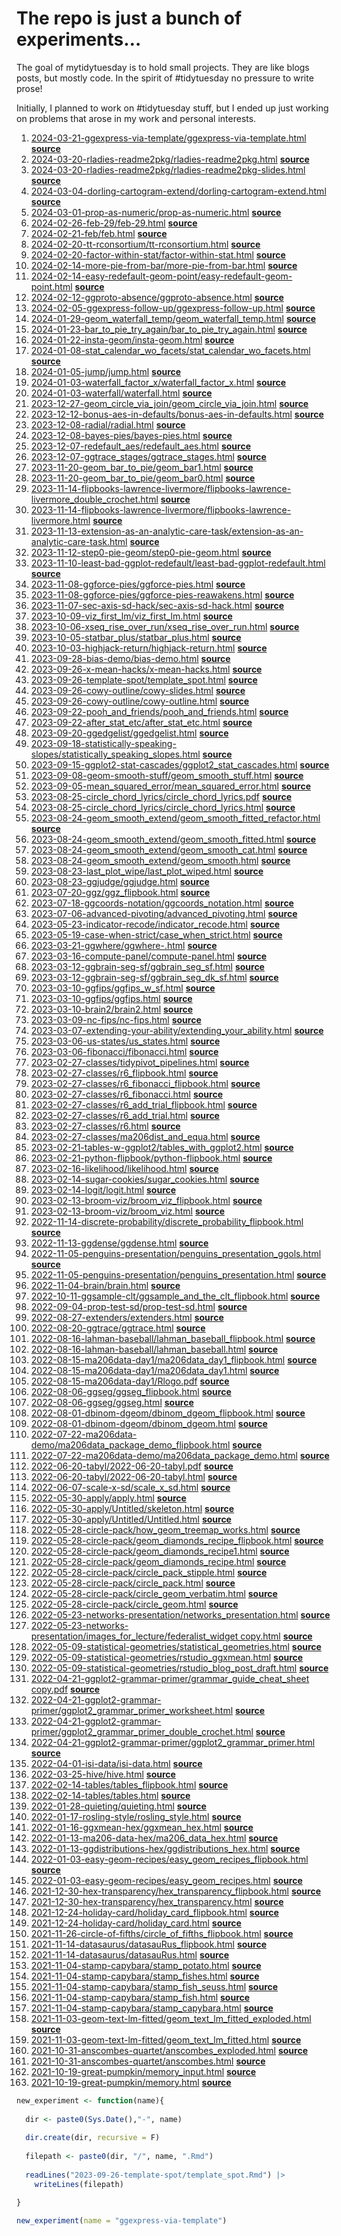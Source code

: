 
<!-- README.md is generated from README.Rmd. Please edit that file -->

# The repo is just a bunch of experiments…

<!-- badges: start -->

<!-- badges: end -->

The goal of mytidytuesday is to hold small projects. They are like blogs
posts, but mostly code. In the spirit of \#tidytuesday no pressure to
write prose\!

Initially, I planned to work on \#tidytuesday stuff, but I ended up just
working on problems that arose in my work and personal interests.

1.  [2024-03-21-ggexpress-via-template/ggexpress-via-template.html](https://evamaerey.github.io/mytidytuesday/2024-03-21-ggexpress-via-template/ggexpress-via-template.html)
    **[source](https://github.com/evamaerey/mytidytuesday/blob/master/2024-03-21-ggexpress-via-template/ggexpress-via-template.Rmd)**
2.  [2024-03-20-rladies-readme2pkg/rladies-readme2pkg.html](https://evamaerey.github.io/mytidytuesday/2024-03-20-rladies-readme2pkg/rladies-readme2pkg.html)
    **[source](https://github.com/evamaerey/mytidytuesday/blob/master/2024-03-20-rladies-readme2pkg/rladies-readme2pkg.Rmd)**
3.  [2024-03-20-rladies-readme2pkg/rladies-readme2pkg-slides.html](https://evamaerey.github.io/mytidytuesday/2024-03-20-rladies-readme2pkg/rladies-readme2pkg-slides.html)
    **[source](https://github.com/evamaerey/mytidytuesday/blob/master/2024-03-20-rladies-readme2pkg/rladies-readme2pkg-slides.Rmd)**
4.  [2024-03-04-dorling-cartogram-extend/dorling-cartogram-extend.html](https://evamaerey.github.io/mytidytuesday/2024-03-04-dorling-cartogram-extend/dorling-cartogram-extend.html)
    **[source](https://github.com/evamaerey/mytidytuesday/blob/master/2024-03-04-dorling-cartogram-extend/dorling-cartogram-extend.Rmd)**
5.  [2024-03-01-prop-as-numeric/prop-as-numeric.html](https://evamaerey.github.io/mytidytuesday/2024-03-01-prop-as-numeric/prop-as-numeric.html)
    **[source](https://github.com/evamaerey/mytidytuesday/blob/master/2024-03-01-prop-as-numeric/prop-as-numeric.Rmd)**
6.  [2024-02-26-feb-29/feb-29.html](https://evamaerey.github.io/mytidytuesday/2024-02-26-feb-29/feb-29.html)
    **[source](https://github.com/evamaerey/mytidytuesday/blob/master/2024-02-26-feb-29/feb-29.Rmd)**
7.  [2024-02-21-feb/feb.html](https://evamaerey.github.io/mytidytuesday/2024-02-21-feb/feb.html)
    **[source](https://github.com/evamaerey/mytidytuesday/blob/master/2024-02-21-feb/feb.Rmd)**
8.  [2024-02-20-tt-rconsortium/tt-rconsortium.html](https://evamaerey.github.io/mytidytuesday/2024-02-20-tt-rconsortium/tt-rconsortium.html)
    **[source](https://github.com/evamaerey/mytidytuesday/blob/master/2024-02-20-tt-rconsortium/tt-rconsortium.Rmd)**
9.  [2024-02-20-factor-within-stat/factor-within-stat.html](https://evamaerey.github.io/mytidytuesday/2024-02-20-factor-within-stat/factor-within-stat.html)
    **[source](https://github.com/evamaerey/mytidytuesday/blob/master/2024-02-20-factor-within-stat/factor-within-stat.Rmd)**
10. [2024-02-14-more-pie-from-bar/more-pie-from-bar.html](https://evamaerey.github.io/mytidytuesday/2024-02-14-more-pie-from-bar/more-pie-from-bar.html)
    **[source](https://github.com/evamaerey/mytidytuesday/blob/master/2024-02-14-more-pie-from-bar/more-pie-from-bar.Rmd)**
11. [2024-02-14-easy-redefault-geom-point/easy-redefault-geom-point.html](https://evamaerey.github.io/mytidytuesday/2024-02-14-easy-redefault-geom-point/easy-redefault-geom-point.html)
    **[source](https://github.com/evamaerey/mytidytuesday/blob/master/2024-02-14-easy-redefault-geom-point/easy-redefault-geom-point.Rmd)**
12. [2024-02-12-ggproto-absence/ggproto-absence.html](https://evamaerey.github.io/mytidytuesday/2024-02-12-ggproto-absence/ggproto-absence.html)
    **[source](https://github.com/evamaerey/mytidytuesday/blob/master/2024-02-12-ggproto-absence/ggproto-absence.Rmd)**
13. [2024-02-05-ggexpress-follow-up/ggexpress-follow-up.html](https://evamaerey.github.io/mytidytuesday/2024-02-05-ggexpress-follow-up/ggexpress-follow-up.html)
    **[source](https://github.com/evamaerey/mytidytuesday/blob/master/2024-02-05-ggexpress-follow-up/ggexpress-follow-up.Rmd)**
14. [2024-01-29-geom\_waterfall\_temp/geom\_waterfall\_temp.html](https://evamaerey.github.io/mytidytuesday/2024-01-29-geom_waterfall_temp/geom_waterfall_temp.html)
    **[source](https://github.com/evamaerey/mytidytuesday/blob/master/2024-01-29-geom_waterfall_temp/geom_waterfall_temp.Rmd)**
15. [2024-01-23-bar\_to\_pie\_try\_again/bar\_to\_pie\_try\_again.html](https://evamaerey.github.io/mytidytuesday/2024-01-23-bar_to_pie_try_again/bar_to_pie_try_again.html)
    **[source](https://github.com/evamaerey/mytidytuesday/blob/master/2024-01-23-bar_to_pie_try_again/bar_to_pie_try_again.Rmd)**
16. [2024-01-22-insta-geom/insta-geom.html](https://evamaerey.github.io/mytidytuesday/2024-01-22-insta-geom/insta-geom.html)
    **[source](https://github.com/evamaerey/mytidytuesday/blob/master/2024-01-22-insta-geom/insta-geom.Rmd)**
17. [2024-01-08-stat\_calendar\_wo\_facets/stat\_calendar\_wo\_facets.html](https://evamaerey.github.io/mytidytuesday/2024-01-08-stat_calendar_wo_facets/stat_calendar_wo_facets.html)
    **[source](https://github.com/evamaerey/mytidytuesday/blob/master/2024-01-08-stat_calendar_wo_facets/stat_calendar_wo_facets.Rmd)**
18. [2024-01-05-jump/jump.html](https://evamaerey.github.io/mytidytuesday/2024-01-05-jump/jump.html)
    **[source](https://github.com/evamaerey/mytidytuesday/blob/master/2024-01-05-jump/jump.Rmd)**
19. [2024-01-03-waterfall\_factor\_x/waterfall\_factor\_x.html](https://evamaerey.github.io/mytidytuesday/2024-01-03-waterfall_factor_x/waterfall_factor_x.html)
    **[source](https://github.com/evamaerey/mytidytuesday/blob/master/2024-01-03-waterfall_factor_x/waterfall_factor_x.Rmd)**
20. [2024-01-03-waterfall/waterfall.html](https://evamaerey.github.io/mytidytuesday/2024-01-03-waterfall/waterfall.html)
    **[source](https://github.com/evamaerey/mytidytuesday/blob/master/2024-01-03-waterfall/waterfall.Rmd)**
21. [2023-12-27-geom\_circle\_via\_join/geom\_circle\_via\_join.html](https://evamaerey.github.io/mytidytuesday/2023-12-27-geom_circle_via_join/geom_circle_via_join.html)
    **[source](https://github.com/evamaerey/mytidytuesday/blob/master/2023-12-27-geom_circle_via_join/geom_circle_via_join.Rmd)**
22. [2023-12-12-bonus-aes-in-defaults/bonus-aes-in-defaults.html](https://evamaerey.github.io/mytidytuesday/2023-12-12-bonus-aes-in-defaults/bonus-aes-in-defaults.html)
    **[source](https://github.com/evamaerey/mytidytuesday/blob/master/2023-12-12-bonus-aes-in-defaults/bonus-aes-in-defaults.Rmd)**
23. [2023-12-08-radial/radial.html](https://evamaerey.github.io/mytidytuesday/2023-12-08-radial/radial.html)
    **[source](https://github.com/evamaerey/mytidytuesday/blob/master/2023-12-08-radial/radial.Rmd)**
24. [2023-12-08-bayes-pies/bayes-pies.html](https://evamaerey.github.io/mytidytuesday/2023-12-08-bayes-pies/bayes-pies.html)
    **[source](https://github.com/evamaerey/mytidytuesday/blob/master/2023-12-08-bayes-pies/bayes-pies.Rmd)**
25. [2023-12-07-redefault\_aes/redefault\_aes.html](https://evamaerey.github.io/mytidytuesday/2023-12-07-redefault_aes/redefault_aes.html)
    **[source](https://github.com/evamaerey/mytidytuesday/blob/master/2023-12-07-redefault_aes/redefault_aes.Rmd)**
26. [2023-12-07-ggtrace\_stages/ggtrace\_stages.html](https://evamaerey.github.io/mytidytuesday/2023-12-07-ggtrace_stages/ggtrace_stages.html)
    **[source](https://github.com/evamaerey/mytidytuesday/blob/master/2023-12-07-ggtrace_stages/ggtrace_stages.Rmd)**
27. [2023-11-20-geom\_bar\_to\_pie/geom\_bar1.html](https://evamaerey.github.io/mytidytuesday/2023-11-20-geom_bar_to_pie/geom_bar1.html)
    **[source](https://github.com/evamaerey/mytidytuesday/blob/master/2023-11-20-geom_bar_to_pie/geom_bar1.Rmd)**
28. [2023-11-20-geom\_bar\_to\_pie/geom\_bar0.html](https://evamaerey.github.io/mytidytuesday/2023-11-20-geom_bar_to_pie/geom_bar0.html)
    **[source](https://github.com/evamaerey/mytidytuesday/blob/master/2023-11-20-geom_bar_to_pie/geom_bar0.Rmd)**
29. [2023-11-14-flipbooks-lawrence-livermore/flipbooks-lawrence-livermore\_double\_crochet.html](https://evamaerey.github.io/mytidytuesday/2023-11-14-flipbooks-lawrence-livermore/flipbooks-lawrence-livermore_double_crochet.html)
    **[source](https://github.com/evamaerey/mytidytuesday/blob/master/2023-11-14-flipbooks-lawrence-livermore/flipbooks-lawrence-livermore_double_crochet.Rmd)**
30. [2023-11-14-flipbooks-lawrence-livermore/flipbooks-lawrence-livermore.html](https://evamaerey.github.io/mytidytuesday/2023-11-14-flipbooks-lawrence-livermore/flipbooks-lawrence-livermore.html)
    **[source](https://github.com/evamaerey/mytidytuesday/blob/master/2023-11-14-flipbooks-lawrence-livermore/flipbooks-lawrence-livermore.Rmd)**
31. [2023-11-13-extension-as-an-analytic-care-task/extension-as-an-analytic-care-task.html](https://evamaerey.github.io/mytidytuesday/2023-11-13-extension-as-an-analytic-care-task/extension-as-an-analytic-care-task.html)
    **[source](https://github.com/evamaerey/mytidytuesday/blob/master/2023-11-13-extension-as-an-analytic-care-task/extension-as-an-analytic-care-task.Rmd)**
32. [2023-11-12-step0-pie-geom/step0-pie-geom.html](https://evamaerey.github.io/mytidytuesday/2023-11-12-step0-pie-geom/step0-pie-geom.html)
    **[source](https://github.com/evamaerey/mytidytuesday/blob/master/2023-11-12-step0-pie-geom/step0-pie-geom.Rmd)**
33. [2023-11-10-least-bad-ggplot-redefault/least-bad-ggplot-redefault.html](https://evamaerey.github.io/mytidytuesday/2023-11-10-least-bad-ggplot-redefault/least-bad-ggplot-redefault.html)
    **[source](https://github.com/evamaerey/mytidytuesday/blob/master/2023-11-10-least-bad-ggplot-redefault/least-bad-ggplot-redefault.Rmd)**
34. [2023-11-08-ggforce-pies/ggforce-pies.html](https://evamaerey.github.io/mytidytuesday/2023-11-08-ggforce-pies/ggforce-pies.html)
    **[source](https://github.com/evamaerey/mytidytuesday/blob/master/2023-11-08-ggforce-pies/ggforce-pies.Rmd)**
35. [2023-11-08-ggforce-pies/ggforce-pies-reawakens.html](https://evamaerey.github.io/mytidytuesday/2023-11-08-ggforce-pies/ggforce-pies-reawakens.html)
    **[source](https://github.com/evamaerey/mytidytuesday/blob/master/2023-11-08-ggforce-pies/ggforce-pies-reawakens.Rmd)**
36. [2023-11-07-sec-axis-sd-hack/sec-axis-sd-hack.html](https://evamaerey.github.io/mytidytuesday/2023-11-07-sec-axis-sd-hack/sec-axis-sd-hack.html)
    **[source](https://github.com/evamaerey/mytidytuesday/blob/master/2023-11-07-sec-axis-sd-hack/sec-axis-sd-hack.Rmd)**
37. [2023-10-09-viz\_first\_lm/viz\_first\_lm.html](https://evamaerey.github.io/mytidytuesday/2023-10-09-viz_first_lm/viz_first_lm.html)
    **[source](https://github.com/evamaerey/mytidytuesday/blob/master/2023-10-09-viz_first_lm/viz_first_lm.Rmd)**
38. [2023-10-06-xseq\_rise\_over\_run/xseq\_rise\_over\_run.html](https://evamaerey.github.io/mytidytuesday/2023-10-06-xseq_rise_over_run/xseq_rise_over_run.html)
    **[source](https://github.com/evamaerey/mytidytuesday/blob/master/2023-10-06-xseq_rise_over_run/xseq_rise_over_run.Rmd)**
39. [2023-10-05-statbar\_plus/statbar\_plus.html](https://evamaerey.github.io/mytidytuesday/2023-10-05-statbar_plus/statbar_plus.html)
    **[source](https://github.com/evamaerey/mytidytuesday/blob/master/2023-10-05-statbar_plus/statbar_plus.Rmd)**
40. [2023-10-03-highjack-return/highjack-return.html](https://evamaerey.github.io/mytidytuesday/2023-10-03-highjack-return/highjack-return.html)
    **[source](https://github.com/evamaerey/mytidytuesday/blob/master/2023-10-03-highjack-return/highjack-return.Rmd)**
41. [2023-09-28-bias-demo/bias-demo.html](https://evamaerey.github.io/mytidytuesday/2023-09-28-bias-demo/bias-demo.html)
    **[source](https://github.com/evamaerey/mytidytuesday/blob/master/2023-09-28-bias-demo/bias-demo.Rmd)**
42. [2023-09-26-x-mean-hacks/x-mean-hacks.html](https://evamaerey.github.io/mytidytuesday/2023-09-26-x-mean-hacks/x-mean-hacks.html)
    **[source](https://github.com/evamaerey/mytidytuesday/blob/master/2023-09-26-x-mean-hacks/x-mean-hacks.Rmd)**
43. [2023-09-26-template-spot/template\_spot.html](https://evamaerey.github.io/mytidytuesday/2023-09-26-template-spot/template_spot.html)
    **[source](https://github.com/evamaerey/mytidytuesday/blob/master/2023-09-26-template-spot/template_spot.Rmd)**
44. [2023-09-26-cowy-outline/cowy-slides.html](https://evamaerey.github.io/mytidytuesday/2023-09-26-cowy-outline/cowy-slides.html)
    **[source](https://github.com/evamaerey/mytidytuesday/blob/master/2023-09-26-cowy-outline/cowy-slides.Rmd)**
45. [2023-09-26-cowy-outline/cowy-outline.html](https://evamaerey.github.io/mytidytuesday/2023-09-26-cowy-outline/cowy-outline.html)
    **[source](https://github.com/evamaerey/mytidytuesday/blob/master/2023-09-26-cowy-outline/cowy-outline.Rmd)**
46. [2023-09-22-pooh\_and\_friends/pooh\_and\_friends.html](https://evamaerey.github.io/mytidytuesday/2023-09-22-pooh_and_friends/pooh_and_friends.html)
    **[source](https://github.com/evamaerey/mytidytuesday/blob/master/2023-09-22-pooh_and_friends/pooh_and_friends.Rmd)**
47. [2023-09-22-after\_stat\_etc/after\_stat\_etc.html](https://evamaerey.github.io/mytidytuesday/2023-09-22-after_stat_etc/after_stat_etc.html)
    **[source](https://github.com/evamaerey/mytidytuesday/blob/master/2023-09-22-after_stat_etc/after_stat_etc.Rmd)**
48. [2023-09-20-ggedgelist/ggedgelist.html](https://evamaerey.github.io/mytidytuesday/2023-09-20-ggedgelist/ggedgelist.html)
    **[source](https://github.com/evamaerey/mytidytuesday/blob/master/2023-09-20-ggedgelist/ggedgelist.Rmd)**
49. [2023-09-18-statistically-speaking-slopes/statistically\_speaking\_slopes.html](https://evamaerey.github.io/mytidytuesday/2023-09-18-statistically-speaking-slopes/statistically_speaking_slopes.html)
    **[source](https://github.com/evamaerey/mytidytuesday/blob/master/2023-09-18-statistically-speaking-slopes/statistically_speaking_slopes.Rmd)**
50. [2023-09-15-ggplot2-stat-cascades/ggplot2\_stat\_cascades.html](https://evamaerey.github.io/mytidytuesday/2023-09-15-ggplot2-stat-cascades/ggplot2_stat_cascades.html)
    **[source](https://github.com/evamaerey/mytidytuesday/blob/master/2023-09-15-ggplot2-stat-cascades/ggplot2_stat_cascades.Rmd)**
51. [2023-09-08-geom-smooth-stuff/geom\_smooth\_stuff.html](https://evamaerey.github.io/mytidytuesday/2023-09-08-geom-smooth-stuff/geom_smooth_stuff.html)
    **[source](https://github.com/evamaerey/mytidytuesday/blob/master/2023-09-08-geom-smooth-stuff/geom_smooth_stuff.Rmd)**
52. [2023-09-05-mean\_squared\_error/mean\_squared\_error.html](https://evamaerey.github.io/mytidytuesday/2023-09-05-mean_squared_error/mean_squared_error.html)
    **[source](https://github.com/evamaerey/mytidytuesday/blob/master/2023-09-05-mean_squared_error/mean_squared_error.Rmd)**
53. [2023-08-25-circle\_chord\_lyrics/circle\_chord\_lyrics.pdf](https://evamaerey.github.io/mytidytuesday/2023-08-25-circle_chord_lyrics/circle_chord_lyrics.pdf)
    **[source](https://github.com/evamaerey/mytidytuesday/blob/master/2023-08-25-circle_chord_lyrics/circle_chord_lyrics.Rmd)**
54. [2023-08-25-circle\_chord\_lyrics/circle\_chord\_lyrics.html](https://evamaerey.github.io/mytidytuesday/2023-08-25-circle_chord_lyrics/circle_chord_lyrics.html)
    **[source](https://github.com/evamaerey/mytidytuesday/blob/master/2023-08-25-circle_chord_lyrics/circle_chord_lyrics.Rmd)**
55. [2023-08-24-geom\_smooth\_extend/geom\_smooth\_fitted\_refactor.html](https://evamaerey.github.io/mytidytuesday/2023-08-24-geom_smooth_extend/geom_smooth_fitted_refactor.html)
    **[source](https://github.com/evamaerey/mytidytuesday/blob/master/2023-08-24-geom_smooth_extend/geom_smooth_fitted_refactor.Rmd)**
56. [2023-08-24-geom\_smooth\_extend/geom\_smooth\_fitted.html](https://evamaerey.github.io/mytidytuesday/2023-08-24-geom_smooth_extend/geom_smooth_fitted.html)
    **[source](https://github.com/evamaerey/mytidytuesday/blob/master/2023-08-24-geom_smooth_extend/geom_smooth_fitted.Rmd)**
57. [2023-08-24-geom\_smooth\_extend/geom\_smooth\_cat.html](https://evamaerey.github.io/mytidytuesday/2023-08-24-geom_smooth_extend/geom_smooth_cat.html)
    **[source](https://github.com/evamaerey/mytidytuesday/blob/master/2023-08-24-geom_smooth_extend/geom_smooth_cat.Rmd)**
58. [2023-08-24-geom\_smooth\_extend/geom\_smooth.html](https://evamaerey.github.io/mytidytuesday/2023-08-24-geom_smooth_extend/geom_smooth.html)
    **[source](https://github.com/evamaerey/mytidytuesday/blob/master/2023-08-24-geom_smooth_extend/geom_smooth.Rmd)**
59. [2023-08-23-last\_plot\_wipe/last\_plot\_wiped.html](https://evamaerey.github.io/mytidytuesday/2023-08-23-last_plot_wipe/last_plot_wiped.html)
    **[source](https://github.com/evamaerey/mytidytuesday/blob/master/2023-08-23-last_plot_wipe/last_plot_wiped.Rmd)**
60. [2023-08-23-ggjudge/ggjudge.html](https://evamaerey.github.io/mytidytuesday/2023-08-23-ggjudge/ggjudge.html)
    **[source](https://github.com/evamaerey/mytidytuesday/blob/master/2023-08-23-ggjudge/ggjudge.Rmd)**
61. [2023-07-20-ggz/ggz\_flipbook.html](https://evamaerey.github.io/mytidytuesday/2023-07-20-ggz/ggz_flipbook.html)
    **[source](https://github.com/evamaerey/mytidytuesday/blob/master/2023-07-20-ggz/ggz_flipbook.Rmd)**
62. [2023-07-18-ggcoords-notation/ggcoords\_notation.html](https://evamaerey.github.io/mytidytuesday/2023-07-18-ggcoords-notation/ggcoords_notation.html)
    **[source](https://github.com/evamaerey/mytidytuesday/blob/master/2023-07-18-ggcoords-notation/ggcoords_notation.Rmd)**
63. [2023-07-06-advanced-pivoting/advanced\_pivoting.html](https://evamaerey.github.io/mytidytuesday/2023-07-06-advanced-pivoting/advanced_pivoting.html)
    **[source](https://github.com/evamaerey/mytidytuesday/blob/master/2023-07-06-advanced-pivoting/advanced_pivoting.Rmd)**
64. [2023-05-23-indicator-recode/indicator\_recode.html](https://evamaerey.github.io/mytidytuesday/2023-05-23-indicator-recode/indicator_recode.html)
    **[source](https://github.com/evamaerey/mytidytuesday/blob/master/2023-05-23-indicator-recode/indicator_recode.Rmd)**
65. [2023-05-19-case-when-strict/case\_when\_strict.html](https://evamaerey.github.io/mytidytuesday/2023-05-19-case-when-strict/case_when_strict.html)
    **[source](https://github.com/evamaerey/mytidytuesday/blob/master/2023-05-19-case-when-strict/case_when_strict.Rmd)**
66. [2023-03-21-ggwhere/ggwhere-.html](https://evamaerey.github.io/mytidytuesday/2023-03-21-ggwhere/ggwhere-.html)
    **[source](https://github.com/evamaerey/mytidytuesday/blob/master/2023-03-21-ggwhere/ggwhere-.Rmd)**
67. [2023-03-16-compute-panel/compute-panel.html](https://evamaerey.github.io/mytidytuesday/2023-03-16-compute-panel/compute-panel.html)
    **[source](https://github.com/evamaerey/mytidytuesday/blob/master/2023-03-16-compute-panel/compute-panel.Rmd)**
68. [2023-03-12-ggbrain-seg-sf/ggbrain\_seg\_sf.html](https://evamaerey.github.io/mytidytuesday/2023-03-12-ggbrain-seg-sf/ggbrain_seg_sf.html)
    **[source](https://github.com/evamaerey/mytidytuesday/blob/master/2023-03-12-ggbrain-seg-sf/ggbrain_seg_sf.Rmd)**
69. [2023-03-12-ggbrain-seg-sf/ggbrain\_seg\_dk\_sf.html](https://evamaerey.github.io/mytidytuesday/2023-03-12-ggbrain-seg-sf/ggbrain_seg_dk_sf.html)
    **[source](https://github.com/evamaerey/mytidytuesday/blob/master/2023-03-12-ggbrain-seg-sf/ggbrain_seg_dk_sf.Rmd)**
70. [2023-03-10-ggfips/ggfips\_w\_sf.html](https://evamaerey.github.io/mytidytuesday/2023-03-10-ggfips/ggfips_w_sf.html)
    **[source](https://github.com/evamaerey/mytidytuesday/blob/master/2023-03-10-ggfips/ggfips_w_sf.Rmd)**
71. [2023-03-10-ggfips/ggfips.html](https://evamaerey.github.io/mytidytuesday/2023-03-10-ggfips/ggfips.html)
    **[source](https://github.com/evamaerey/mytidytuesday/blob/master/2023-03-10-ggfips/ggfips.Rmd)**
72. [2023-03-10-brain2/brain2.html](https://evamaerey.github.io/mytidytuesday/2023-03-10-brain2/brain2.html)
    **[source](https://github.com/evamaerey/mytidytuesday/blob/master/2023-03-10-brain2/brain2.Rmd)**
73. [2023-03-09-nc-fips/nc-fips.html](https://evamaerey.github.io/mytidytuesday/2023-03-09-nc-fips/nc-fips.html)
    **[source](https://github.com/evamaerey/mytidytuesday/blob/master/2023-03-09-nc-fips/nc-fips.Rmd)**
74. [2023-03-07-extending-your-ability/extending\_your\_ability.html](https://evamaerey.github.io/mytidytuesday/2023-03-07-extending-your-ability/extending_your_ability.html)
    **[source](https://github.com/evamaerey/mytidytuesday/blob/master/2023-03-07-extending-your-ability/extending_your_ability.Rmd)**
75. [2023-03-06-us-states/us\_states.html](https://evamaerey.github.io/mytidytuesday/2023-03-06-us-states/us_states.html)
    **[source](https://github.com/evamaerey/mytidytuesday/blob/master/2023-03-06-us-states/us_states.Rmd)**
76. [2023-03-06-fibonacci/fibonacci.html](https://evamaerey.github.io/mytidytuesday/2023-03-06-fibonacci/fibonacci.html)
    **[source](https://github.com/evamaerey/mytidytuesday/blob/master/2023-03-06-fibonacci/fibonacci.Rmd)**
77. [2023-02-27-classes/tidypivot\_pipelines.html](https://evamaerey.github.io/mytidytuesday/2023-02-27-classes/tidypivot_pipelines.html)
    **[source](https://github.com/evamaerey/mytidytuesday/blob/master/2023-02-27-classes/tidypivot_pipelines.Rmd)**
78. [2023-02-27-classes/r6\_flipbook.html](https://evamaerey.github.io/mytidytuesday/2023-02-27-classes/r6_flipbook.html)
    **[source](https://github.com/evamaerey/mytidytuesday/blob/master/2023-02-27-classes/r6_flipbook.Rmd)**
79. [2023-02-27-classes/r6\_fibonacci\_flipbook.html](https://evamaerey.github.io/mytidytuesday/2023-02-27-classes/r6_fibonacci_flipbook.html)
    **[source](https://github.com/evamaerey/mytidytuesday/blob/master/2023-02-27-classes/r6_fibonacci_flipbook.Rmd)**
80. [2023-02-27-classes/r6\_fibonacci.html](https://evamaerey.github.io/mytidytuesday/2023-02-27-classes/r6_fibonacci.html)
    **[source](https://github.com/evamaerey/mytidytuesday/blob/master/2023-02-27-classes/r6_fibonacci.Rmd)**
81. [2023-02-27-classes/r6\_add\_trial\_flipbook.html](https://evamaerey.github.io/mytidytuesday/2023-02-27-classes/r6_add_trial_flipbook.html)
    **[source](https://github.com/evamaerey/mytidytuesday/blob/master/2023-02-27-classes/r6_add_trial_flipbook.Rmd)**
82. [2023-02-27-classes/r6\_add\_trial.html](https://evamaerey.github.io/mytidytuesday/2023-02-27-classes/r6_add_trial.html)
    **[source](https://github.com/evamaerey/mytidytuesday/blob/master/2023-02-27-classes/r6_add_trial.Rmd)**
83. [2023-02-27-classes/r6.html](https://evamaerey.github.io/mytidytuesday/2023-02-27-classes/r6.html)
    **[source](https://github.com/evamaerey/mytidytuesday/blob/master/2023-02-27-classes/r6.Rmd)**
84. [2023-02-27-classes/ma206dist\_and\_equa.html](https://evamaerey.github.io/mytidytuesday/2023-02-27-classes/ma206dist_and_equa.html)
    **[source](https://github.com/evamaerey/mytidytuesday/blob/master/2023-02-27-classes/ma206dist_and_equa.Rmd)**
85. [2023-02-21-tables-w-ggplot2/tables\_with\_ggplot2.html](https://evamaerey.github.io/mytidytuesday/2023-02-21-tables-w-ggplot2/tables_with_ggplot2.html)
    **[source](https://github.com/evamaerey/mytidytuesday/blob/master/2023-02-21-tables-w-ggplot2/tables_with_ggplot2.Rmd)**
86. [2023-02-21-python-flipbook/python-flipbook.html](https://evamaerey.github.io/mytidytuesday/2023-02-21-python-flipbook/python-flipbook.html)
    **[source](https://github.com/evamaerey/mytidytuesday/blob/master/2023-02-21-python-flipbook/python-flipbook.Rmd)**
87. [2023-02-16-likelihood/likelihood.html](https://evamaerey.github.io/mytidytuesday/2023-02-16-likelihood/likelihood.html)
    **[source](https://github.com/evamaerey/mytidytuesday/blob/master/2023-02-16-likelihood/likelihood.Rmd)**
88. [2023-02-14-sugar-cookies/sugar\_cookies.html](https://evamaerey.github.io/mytidytuesday/2023-02-14-sugar-cookies/sugar_cookies.html)
    **[source](https://github.com/evamaerey/mytidytuesday/blob/master/2023-02-14-sugar-cookies/sugar_cookies.Rmd)**
89. [2023-02-14-logit/logit.html](https://evamaerey.github.io/mytidytuesday/2023-02-14-logit/logit.html)
    **[source](https://github.com/evamaerey/mytidytuesday/blob/master/2023-02-14-logit/logit.Rmd)**
90. [2023-02-13-broom-viz/broom\_viz\_flipbook.html](https://evamaerey.github.io/mytidytuesday/2023-02-13-broom-viz/broom_viz_flipbook.html)
    **[source](https://github.com/evamaerey/mytidytuesday/blob/master/2023-02-13-broom-viz/broom_viz_flipbook.Rmd)**
91. [2023-02-13-broom-viz/broom\_viz.html](https://evamaerey.github.io/mytidytuesday/2023-02-13-broom-viz/broom_viz.html)
    **[source](https://github.com/evamaerey/mytidytuesday/blob/master/2023-02-13-broom-viz/broom_viz.Rmd)**
92. [2022-11-14-discrete-probability/discrete\_probability\_flipbook.html](https://evamaerey.github.io/mytidytuesday/2022-11-14-discrete-probability/discrete_probability_flipbook.html)
    **[source](https://github.com/evamaerey/mytidytuesday/blob/master/2022-11-14-discrete-probability/discrete_probability_flipbook.Rmd)**
93. [2022-11-13-ggdense/ggdense.html](https://evamaerey.github.io/mytidytuesday/2022-11-13-ggdense/ggdense.html)
    **[source](https://github.com/evamaerey/mytidytuesday/blob/master/2022-11-13-ggdense/ggdense.Rmd)**
94. [2022-11-05-penguins-presentation/penguins\_presentation\_ggols.html](https://evamaerey.github.io/mytidytuesday/2022-11-05-penguins-presentation/penguins_presentation_ggols.html)
    **[source](https://github.com/evamaerey/mytidytuesday/blob/master/2022-11-05-penguins-presentation/penguins_presentation_ggols.Rmd)**
95. [2022-11-05-penguins-presentation/penguins\_presentation.html](https://evamaerey.github.io/mytidytuesday/2022-11-05-penguins-presentation/penguins_presentation.html)
    **[source](https://github.com/evamaerey/mytidytuesday/blob/master/2022-11-05-penguins-presentation/penguins_presentation.Rmd)**
96. [2022-11-04-brain/brain.html](https://evamaerey.github.io/mytidytuesday/2022-11-04-brain/brain.html)
    **[source](https://github.com/evamaerey/mytidytuesday/blob/master/2022-11-04-brain/brain.Rmd)**
97. [2022-10-11-ggsample-clt/ggsample\_and\_the\_clt\_flipbook.html](https://evamaerey.github.io/mytidytuesday/2022-10-11-ggsample-clt/ggsample_and_the_clt_flipbook.html)
    **[source](https://github.com/evamaerey/mytidytuesday/blob/master/2022-10-11-ggsample-clt/ggsample_and_the_clt_flipbook.Rmd)**
98. [2022-09-04-prop-test-sd/prop-test-sd.html](https://evamaerey.github.io/mytidytuesday/2022-09-04-prop-test-sd/prop-test-sd.html)
    **[source](https://github.com/evamaerey/mytidytuesday/blob/master/2022-09-04-prop-test-sd/prop-test-sd.Rmd)**
99. [2022-08-27-extenders/extenders.html](https://evamaerey.github.io/mytidytuesday/2022-08-27-extenders/extenders.html)
    **[source](https://github.com/evamaerey/mytidytuesday/blob/master/2022-08-27-extenders/extenders.Rmd)**
100. [2022-08-20-ggtrace/ggtrace.html](https://evamaerey.github.io/mytidytuesday/2022-08-20-ggtrace/ggtrace.html)
     **[source](https://github.com/evamaerey/mytidytuesday/blob/master/2022-08-20-ggtrace/ggtrace.Rmd)**
101. [2022-08-16-lahman-baseball/lahman\_baseball\_flipbook.html](https://evamaerey.github.io/mytidytuesday/2022-08-16-lahman-baseball/lahman_baseball_flipbook.html)
     **[source](https://github.com/evamaerey/mytidytuesday/blob/master/2022-08-16-lahman-baseball/lahman_baseball_flipbook.Rmd)**
102. [2022-08-16-lahman-baseball/lahman\_baseball.html](https://evamaerey.github.io/mytidytuesday/2022-08-16-lahman-baseball/lahman_baseball.html)
     **[source](https://github.com/evamaerey/mytidytuesday/blob/master/2022-08-16-lahman-baseball/lahman_baseball.Rmd)**
103. [2022-08-15-ma206data-day1/ma206data\_day1\_flipbook.html](https://evamaerey.github.io/mytidytuesday/2022-08-15-ma206data-day1/ma206data_day1_flipbook.html)
     **[source](https://github.com/evamaerey/mytidytuesday/blob/master/2022-08-15-ma206data-day1/ma206data_day1_flipbook.Rmd)**
104. [2022-08-15-ma206data-day1/ma206data\_day1.html](https://evamaerey.github.io/mytidytuesday/2022-08-15-ma206data-day1/ma206data_day1.html)
     **[source](https://github.com/evamaerey/mytidytuesday/blob/master/2022-08-15-ma206data-day1/ma206data_day1.Rmd)**
105. [2022-08-15-ma206data-day1/Rlogo.pdf](https://evamaerey.github.io/mytidytuesday/2022-08-15-ma206data-day1/Rlogo.pdf)
     **[source](https://github.com/evamaerey/mytidytuesday/blob/master/2022-08-15-ma206data-day1/Rlogo.Rmd)**
106. [2022-08-06-ggseg/ggseg\_flipbook.html](https://evamaerey.github.io/mytidytuesday/2022-08-06-ggseg/ggseg_flipbook.html)
     **[source](https://github.com/evamaerey/mytidytuesday/blob/master/2022-08-06-ggseg/ggseg_flipbook.Rmd)**
107. [2022-08-06-ggseg/ggseg.html](https://evamaerey.github.io/mytidytuesday/2022-08-06-ggseg/ggseg.html)
     **[source](https://github.com/evamaerey/mytidytuesday/blob/master/2022-08-06-ggseg/ggseg.Rmd)**
108. [2022-08-01-dbinom-dgeom/dbinom\_dgeom\_flipbook.html](https://evamaerey.github.io/mytidytuesday/2022-08-01-dbinom-dgeom/dbinom_dgeom_flipbook.html)
     **[source](https://github.com/evamaerey/mytidytuesday/blob/master/2022-08-01-dbinom-dgeom/dbinom_dgeom_flipbook.Rmd)**
109. [2022-08-01-dbinom-dgeom/dbinom\_dgeom.html](https://evamaerey.github.io/mytidytuesday/2022-08-01-dbinom-dgeom/dbinom_dgeom.html)
     **[source](https://github.com/evamaerey/mytidytuesday/blob/master/2022-08-01-dbinom-dgeom/dbinom_dgeom.Rmd)**
110. [2022-07-22-ma206data-demo/ma206data\_package\_demo\_flipbook.html](https://evamaerey.github.io/mytidytuesday/2022-07-22-ma206data-demo/ma206data_package_demo_flipbook.html)
     **[source](https://github.com/evamaerey/mytidytuesday/blob/master/2022-07-22-ma206data-demo/ma206data_package_demo_flipbook.Rmd)**
111. [2022-07-22-ma206data-demo/ma206data\_package\_demo.html](https://evamaerey.github.io/mytidytuesday/2022-07-22-ma206data-demo/ma206data_package_demo.html)
     **[source](https://github.com/evamaerey/mytidytuesday/blob/master/2022-07-22-ma206data-demo/ma206data_package_demo.Rmd)**
112. [2022-06-20-tabyl/2022-06-20-tabyl.pdf](https://evamaerey.github.io/mytidytuesday/2022-06-20-tabyl/2022-06-20-tabyl.pdf)
     **[source](https://github.com/evamaerey/mytidytuesday/blob/master/2022-06-20-tabyl/2022-06-20-tabyl.Rmd)**
113. [2022-06-20-tabyl/2022-06-20-tabyl.html](https://evamaerey.github.io/mytidytuesday/2022-06-20-tabyl/2022-06-20-tabyl.html)
     **[source](https://github.com/evamaerey/mytidytuesday/blob/master/2022-06-20-tabyl/2022-06-20-tabyl.Rmd)**
114. [2022-06-07-scale-x-sd/scale\_x\_sd.html](https://evamaerey.github.io/mytidytuesday/2022-06-07-scale-x-sd/scale_x_sd.html)
     **[source](https://github.com/evamaerey/mytidytuesday/blob/master/2022-06-07-scale-x-sd/scale_x_sd.Rmd)**
115. [2022-05-30-apply/apply.html](https://evamaerey.github.io/mytidytuesday/2022-05-30-apply/apply.html)
     **[source](https://github.com/evamaerey/mytidytuesday/blob/master/2022-05-30-apply/apply.Rmd)**
116. [2022-05-30-apply/Untitled/skeleton.html](https://evamaerey.github.io/mytidytuesday/2022-05-30-apply/Untitled/skeleton.html)
     **[source](https://github.com/evamaerey/mytidytuesday/blob/master/2022-05-30-apply/Untitled/skeleton.Rmd)**
117. [2022-05-30-apply/Untitled/Untitled.html](https://evamaerey.github.io/mytidytuesday/2022-05-30-apply/Untitled/Untitled.html)
     **[source](https://github.com/evamaerey/mytidytuesday/blob/master/2022-05-30-apply/Untitled/Untitled.Rmd)**
118. [2022-05-28-circle-pack/how\_geom\_treemap\_works.html](https://evamaerey.github.io/mytidytuesday/2022-05-28-circle-pack/how_geom_treemap_works.html)
     **[source](https://github.com/evamaerey/mytidytuesday/blob/master/2022-05-28-circle-pack/how_geom_treemap_works.Rmd)**
119. [2022-05-28-circle-pack/geom\_diamonds\_recipe\_flipbook.html](https://evamaerey.github.io/mytidytuesday/2022-05-28-circle-pack/geom_diamonds_recipe_flipbook.html)
     **[source](https://github.com/evamaerey/mytidytuesday/blob/master/2022-05-28-circle-pack/geom_diamonds_recipe_flipbook.Rmd)**
120. [2022-05-28-circle-pack/geom\_diamonds\_recipe1.html](https://evamaerey.github.io/mytidytuesday/2022-05-28-circle-pack/geom_diamonds_recipe1.html)
     **[source](https://github.com/evamaerey/mytidytuesday/blob/master/2022-05-28-circle-pack/geom_diamonds_recipe1.Rmd)**
121. [2022-05-28-circle-pack/geom\_diamonds\_recipe.html](https://evamaerey.github.io/mytidytuesday/2022-05-28-circle-pack/geom_diamonds_recipe.html)
     **[source](https://github.com/evamaerey/mytidytuesday/blob/master/2022-05-28-circle-pack/geom_diamonds_recipe.Rmd)**
122. [2022-05-28-circle-pack/circle\_pack\_stipple.html](https://evamaerey.github.io/mytidytuesday/2022-05-28-circle-pack/circle_pack_stipple.html)
     **[source](https://github.com/evamaerey/mytidytuesday/blob/master/2022-05-28-circle-pack/circle_pack_stipple.Rmd)**
123. [2022-05-28-circle-pack/circle\_pack.html](https://evamaerey.github.io/mytidytuesday/2022-05-28-circle-pack/circle_pack.html)
     **[source](https://github.com/evamaerey/mytidytuesday/blob/master/2022-05-28-circle-pack/circle_pack.Rmd)**
124. [2022-05-28-circle-pack/circle\_geom\_verbatim.html](https://evamaerey.github.io/mytidytuesday/2022-05-28-circle-pack/circle_geom_verbatim.html)
     **[source](https://github.com/evamaerey/mytidytuesday/blob/master/2022-05-28-circle-pack/circle_geom_verbatim.Rmd)**
125. [2022-05-28-circle-pack/circle\_geom.html](https://evamaerey.github.io/mytidytuesday/2022-05-28-circle-pack/circle_geom.html)
     **[source](https://github.com/evamaerey/mytidytuesday/blob/master/2022-05-28-circle-pack/circle_geom.Rmd)**
126. [2022-05-23-networks-presentation/networks\_presentation.html](https://evamaerey.github.io/mytidytuesday/2022-05-23-networks-presentation/networks_presentation.html)
     **[source](https://github.com/evamaerey/mytidytuesday/blob/master/2022-05-23-networks-presentation/networks_presentation.Rmd)**
127. [2022-05-23-networks-presentation/images\_for\_lecture/federalist\_widget
     copy.html](https://evamaerey.github.io/mytidytuesday/2022-05-23-networks-presentation/images_for_lecture/federalist_widget%20copy.html)
     **[source](https://github.com/evamaerey/mytidytuesday/blob/master/2022-05-23-networks-presentation/images_for_lecture/federalist_widget%20copy.Rmd)**
128. [2022-05-09-statistical-geometries/statistical\_geometries.html](https://evamaerey.github.io/mytidytuesday/2022-05-09-statistical-geometries/statistical_geometries.html)
     **[source](https://github.com/evamaerey/mytidytuesday/blob/master/2022-05-09-statistical-geometries/statistical_geometries.Rmd)**
129. [2022-05-09-statistical-geometries/rstudio\_ggxmean.html](https://evamaerey.github.io/mytidytuesday/2022-05-09-statistical-geometries/rstudio_ggxmean.html)
     **[source](https://github.com/evamaerey/mytidytuesday/blob/master/2022-05-09-statistical-geometries/rstudio_ggxmean.Rmd)**
130. [2022-05-09-statistical-geometries/rstudio\_blog\_post\_draft.html](https://evamaerey.github.io/mytidytuesday/2022-05-09-statistical-geometries/rstudio_blog_post_draft.html)
     **[source](https://github.com/evamaerey/mytidytuesday/blob/master/2022-05-09-statistical-geometries/rstudio_blog_post_draft.Rmd)**
131. [2022-04-21-ggplot2-grammar-primer/grammar\_guide\_cheat\_sheet
     copy.pdf](https://evamaerey.github.io/mytidytuesday/2022-04-21-ggplot2-grammar-primer/grammar_guide_cheat_sheet%20copy.pdf)
     **[source](https://github.com/evamaerey/mytidytuesday/blob/master/2022-04-21-ggplot2-grammar-primer/grammar_guide_cheat_sheet%20copy.Rmd)**
132. [2022-04-21-ggplot2-grammar-primer/ggplot2\_grammar\_primer\_worksheet.html](https://evamaerey.github.io/mytidytuesday/2022-04-21-ggplot2-grammar-primer/ggplot2_grammar_primer_worksheet.html)
     **[source](https://github.com/evamaerey/mytidytuesday/blob/master/2022-04-21-ggplot2-grammar-primer/ggplot2_grammar_primer_worksheet.Rmd)**
133. [2022-04-21-ggplot2-grammar-primer/ggplot2\_grammar\_primer\_double\_crochet.html](https://evamaerey.github.io/mytidytuesday/2022-04-21-ggplot2-grammar-primer/ggplot2_grammar_primer_double_crochet.html)
     **[source](https://github.com/evamaerey/mytidytuesday/blob/master/2022-04-21-ggplot2-grammar-primer/ggplot2_grammar_primer_double_crochet.Rmd)**
134. [2022-04-21-ggplot2-grammar-primer/ggplot2\_grammar\_primer.html](https://evamaerey.github.io/mytidytuesday/2022-04-21-ggplot2-grammar-primer/ggplot2_grammar_primer.html)
     **[source](https://github.com/evamaerey/mytidytuesday/blob/master/2022-04-21-ggplot2-grammar-primer/ggplot2_grammar_primer.Rmd)**
135. [2022-04-01-isi-data/isi-data.html](https://evamaerey.github.io/mytidytuesday/2022-04-01-isi-data/isi-data.html)
     **[source](https://github.com/evamaerey/mytidytuesday/blob/master/2022-04-01-isi-data/isi-data.Rmd)**
136. [2022-03-25-hive/hive.html](https://evamaerey.github.io/mytidytuesday/2022-03-25-hive/hive.html)
     **[source](https://github.com/evamaerey/mytidytuesday/blob/master/2022-03-25-hive/hive.Rmd)**
137. [2022-02-14-tables/tables\_flipbook.html](https://evamaerey.github.io/mytidytuesday/2022-02-14-tables/tables_flipbook.html)
     **[source](https://github.com/evamaerey/mytidytuesday/blob/master/2022-02-14-tables/tables_flipbook.Rmd)**
138. [2022-02-14-tables/tables.html](https://evamaerey.github.io/mytidytuesday/2022-02-14-tables/tables.html)
     **[source](https://github.com/evamaerey/mytidytuesday/blob/master/2022-02-14-tables/tables.Rmd)**
139. [2022-01-28-quieting/quieting.html](https://evamaerey.github.io/mytidytuesday/2022-01-28-quieting/quieting.html)
     **[source](https://github.com/evamaerey/mytidytuesday/blob/master/2022-01-28-quieting/quieting.Rmd)**
140. [2022-01-17-rosling-style/rosling\_style.html](https://evamaerey.github.io/mytidytuesday/2022-01-17-rosling-style/rosling_style.html)
     **[source](https://github.com/evamaerey/mytidytuesday/blob/master/2022-01-17-rosling-style/rosling_style.Rmd)**
141. [2022-01-16-ggxmean-hex/ggxmean\_hex.html](https://evamaerey.github.io/mytidytuesday/2022-01-16-ggxmean-hex/ggxmean_hex.html)
     **[source](https://github.com/evamaerey/mytidytuesday/blob/master/2022-01-16-ggxmean-hex/ggxmean_hex.Rmd)**
142. [2022-01-13-ma206-data-hex/ma206\_data\_hex.html](https://evamaerey.github.io/mytidytuesday/2022-01-13-ma206-data-hex/ma206_data_hex.html)
     **[source](https://github.com/evamaerey/mytidytuesday/blob/master/2022-01-13-ma206-data-hex/ma206_data_hex.Rmd)**
143. [2022-01-13-ggdistributions-hex/ggdistributions\_hex.html](https://evamaerey.github.io/mytidytuesday/2022-01-13-ggdistributions-hex/ggdistributions_hex.html)
     **[source](https://github.com/evamaerey/mytidytuesday/blob/master/2022-01-13-ggdistributions-hex/ggdistributions_hex.Rmd)**
144. [2022-01-03-easy-geom-recipes/easy\_geom\_recipes\_flipbook.html](https://evamaerey.github.io/mytidytuesday/2022-01-03-easy-geom-recipes/easy_geom_recipes_flipbook.html)
     **[source](https://github.com/evamaerey/mytidytuesday/blob/master/2022-01-03-easy-geom-recipes/easy_geom_recipes_flipbook.Rmd)**
145. [2022-01-03-easy-geom-recipes/easy\_geom\_recipes.html](https://evamaerey.github.io/mytidytuesday/2022-01-03-easy-geom-recipes/easy_geom_recipes.html)
     **[source](https://github.com/evamaerey/mytidytuesday/blob/master/2022-01-03-easy-geom-recipes/easy_geom_recipes.Rmd)**
146. [2021-12-30-hex-transparency/hex\_transparency\_flipbook.html](https://evamaerey.github.io/mytidytuesday/2021-12-30-hex-transparency/hex_transparency_flipbook.html)
     **[source](https://github.com/evamaerey/mytidytuesday/blob/master/2021-12-30-hex-transparency/hex_transparency_flipbook.Rmd)**
147. [2021-12-30-hex-transparency/hex\_transparency.html](https://evamaerey.github.io/mytidytuesday/2021-12-30-hex-transparency/hex_transparency.html)
     **[source](https://github.com/evamaerey/mytidytuesday/blob/master/2021-12-30-hex-transparency/hex_transparency.Rmd)**
148. [2021-12-24-holiday-card/holiday\_card\_flipbook.html](https://evamaerey.github.io/mytidytuesday/2021-12-24-holiday-card/holiday_card_flipbook.html)
     **[source](https://github.com/evamaerey/mytidytuesday/blob/master/2021-12-24-holiday-card/holiday_card_flipbook.Rmd)**
149. [2021-12-24-holiday-card/holiday\_card.html](https://evamaerey.github.io/mytidytuesday/2021-12-24-holiday-card/holiday_card.html)
     **[source](https://github.com/evamaerey/mytidytuesday/blob/master/2021-12-24-holiday-card/holiday_card.Rmd)**
150. [2021-11-26-circle-of-fifths/circle\_of\_fifths\_flipbook.html](https://evamaerey.github.io/mytidytuesday/2021-11-26-circle-of-fifths/circle_of_fifths_flipbook.html)
     **[source](https://github.com/evamaerey/mytidytuesday/blob/master/2021-11-26-circle-of-fifths/circle_of_fifths_flipbook.Rmd)**
151. [2021-11-14-datasaurus/datasauRus\_flipbook.html](https://evamaerey.github.io/mytidytuesday/2021-11-14-datasaurus/datasauRus_flipbook.html)
     **[source](https://github.com/evamaerey/mytidytuesday/blob/master/2021-11-14-datasaurus/datasauRus_flipbook.Rmd)**
152. [2021-11-14-datasaurus/datasauRus.html](https://evamaerey.github.io/mytidytuesday/2021-11-14-datasaurus/datasauRus.html)
     **[source](https://github.com/evamaerey/mytidytuesday/blob/master/2021-11-14-datasaurus/datasauRus.Rmd)**
153. [2021-11-04-stamp-capybara/stamp\_potato.html](https://evamaerey.github.io/mytidytuesday/2021-11-04-stamp-capybara/stamp_potato.html)
     **[source](https://github.com/evamaerey/mytidytuesday/blob/master/2021-11-04-stamp-capybara/stamp_potato.Rmd)**
154. [2021-11-04-stamp-capybara/stamp\_fishes.html](https://evamaerey.github.io/mytidytuesday/2021-11-04-stamp-capybara/stamp_fishes.html)
     **[source](https://github.com/evamaerey/mytidytuesday/blob/master/2021-11-04-stamp-capybara/stamp_fishes.Rmd)**
155. [2021-11-04-stamp-capybara/stamp\_fish\_seuss.html](https://evamaerey.github.io/mytidytuesday/2021-11-04-stamp-capybara/stamp_fish_seuss.html)
     **[source](https://github.com/evamaerey/mytidytuesday/blob/master/2021-11-04-stamp-capybara/stamp_fish_seuss.Rmd)**
156. [2021-11-04-stamp-capybara/stamp\_fish.html](https://evamaerey.github.io/mytidytuesday/2021-11-04-stamp-capybara/stamp_fish.html)
     **[source](https://github.com/evamaerey/mytidytuesday/blob/master/2021-11-04-stamp-capybara/stamp_fish.Rmd)**
157. [2021-11-04-stamp-capybara/stamp\_capybara.html](https://evamaerey.github.io/mytidytuesday/2021-11-04-stamp-capybara/stamp_capybara.html)
     **[source](https://github.com/evamaerey/mytidytuesday/blob/master/2021-11-04-stamp-capybara/stamp_capybara.Rmd)**
158. [2021-11-03-geom-text-lm-fitted/geom\_text\_lm\_fitted\_exploded.html](https://evamaerey.github.io/mytidytuesday/2021-11-03-geom-text-lm-fitted/geom_text_lm_fitted_exploded.html)
     **[source](https://github.com/evamaerey/mytidytuesday/blob/master/2021-11-03-geom-text-lm-fitted/geom_text_lm_fitted_exploded.Rmd)**
159. [2021-11-03-geom-text-lm-fitted/geom\_text\_lm\_fitted.html](https://evamaerey.github.io/mytidytuesday/2021-11-03-geom-text-lm-fitted/geom_text_lm_fitted.html)
     **[source](https://github.com/evamaerey/mytidytuesday/blob/master/2021-11-03-geom-text-lm-fitted/geom_text_lm_fitted.Rmd)**
160. [2021-10-31-anscombes-quartet/anscombes\_exploded.html](https://evamaerey.github.io/mytidytuesday/2021-10-31-anscombes-quartet/anscombes_exploded.html)
     **[source](https://github.com/evamaerey/mytidytuesday/blob/master/2021-10-31-anscombes-quartet/anscombes_exploded.Rmd)**
161. [2021-10-31-anscombes-quartet/anscombes.html](https://evamaerey.github.io/mytidytuesday/2021-10-31-anscombes-quartet/anscombes.html)
     **[source](https://github.com/evamaerey/mytidytuesday/blob/master/2021-10-31-anscombes-quartet/anscombes.Rmd)**
162. [2021-10-19-great-pumpkin/memory\_input.html](https://evamaerey.github.io/mytidytuesday/2021-10-19-great-pumpkin/memory_input.html)
     **[source](https://github.com/evamaerey/mytidytuesday/blob/master/2021-10-19-great-pumpkin/memory_input.Rmd)**
163. [2021-10-19-great-pumpkin/memory.html](https://evamaerey.github.io/mytidytuesday/2021-10-19-great-pumpkin/memory.html)
     **[source](https://github.com/evamaerey/mytidytuesday/blob/master/2021-10-19-great-pumpkin/memory.Rmd)**

<!-- end list -->

``` r
new_experiment <- function(name){
  
  dir <- paste0(Sys.Date(),"-", name)
  
  dir.create(dir, recursive = F)
  
  filepath <- paste0(dir, "/", name, ".Rmd")
  
  readLines("2023-09-26-template-spot/template_spot.Rmd") |> 
    writeLines(filepath)

}   

new_experiment(name = "ggexpress-via-template")
```
